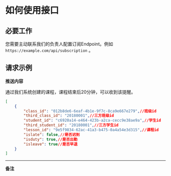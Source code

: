 # 如何使用接口

## 必要工作
您需要主动联系我们的负责人配置订阅Endpoint。例如 `https://example.com/api/subscription` 。

## 请求示例
**推送内容**

通过我们系统创建的课程，课程结束后20分钟，可以收到该提醒。
```json
[
    {
        "class_id": "012b8de6-6eaf-4b1e-9f7c-8ca9e667e279",//班级id
        "third_class_id": "20180001",//三方班级id
        "student_id": "c6920a14-e464-423b-a2ca-cecc9e38ae9a",//学生id
        "third_student_id": "20180001",//三方学生id
        "lesson_id": "9e5f9834-62ac-41a3-b475-0a4a54e3d315",//课程id
        "islate": false,//是否迟到
        "isduty": true,//是否出勤
        "isleave": true//是否早退
    }
]
```
-----
**备注**
